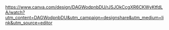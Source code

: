 https://www.canva.com/design/DAGWodpnbDU/rJSJOkCcgXR6CKWyKtfdLA/watch?utm_content=DAGWodpnbDU&utm_campaign=designshare&utm_medium=link&utm_source=editor
